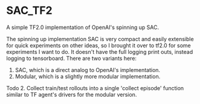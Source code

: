 # SAC_TF2
A simple TF2.0 implementation of OpenAI's spinning up SAC. 

The spinning up implementation SAC is very compact and easily extensible for quick experiments on other ideas, so I brought it over to tf2.0 for some experiments I want to do. It doesn't have the full logging print outs, instead logging to tensorboard. There are two variants here:
1. SAC, which is a direct analog to OpenAI's implementation.
2. Modular, which is a slightly more modular implementation.

Todo
2. Collect train/test rollouts into a single 'collect episode' function similar to TF agent's drivers for the modular version.
